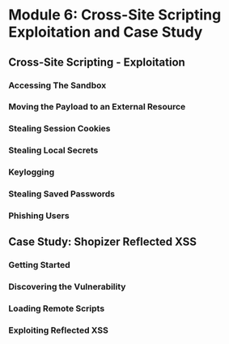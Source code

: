 # Module 6: Cross-Site Scripting Exploitation and Case Study

## Cross-Site Scripting - Exploitation

### Accessing The Sandbox



### Moving the Payload to an External Resource



### Stealing Session Cookies



### Stealing Local Secrets



### Keylogging



### Stealing Saved Passwords



### Phishing Users



## Case Study: Shopizer Reflected XSS

### Getting Started



### Discovering the Vulnerability



### Loading Remote Scripts



### Exploiting Reflected XSS

